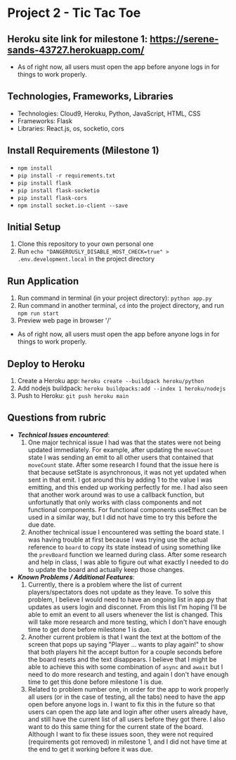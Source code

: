 # Project 2 - Tic Tac Toe

## Heroku site link for milestone 1: https://serene-sands-43727.herokuapp.com/
* As of right now, all users must open the app before anyone logs in for things to work properly.

## Technologies, Frameworks, Libraries
* Technologies: Cloud9, Heroku, Python, JavaScript, HTML, CSS
* Frameworks: Flask
* Libraries: React.js, os, socketio, cors

## Install Requirements (Milestone 1)
* `npm install`
* `pip install -r requirements.txt`
* `pip install flask`
* `pip install flask-socketio`
* `pip install flask-cors`
* `npm install socket.io-client --save`

## Initial Setup
1. Clone this repository to your own personal one
2. Run `echo "DANGEROUSLY_DISABLE_HOST_CHECK=true" > .env.development.local` in the project directory

## Run Application
1. Run command in terminal (in your project directory): `python app.py`
2. Run command in another terminal, `cd` into the project directory, and run `npm run start`
3. Preview web page in browser '/'
* As of right now, all users must open the app before anyone logs in for things to work properly.

## Deploy to Heroku
1. Create a Heroku app: `heroku create --buildpack heroku/python`
2. Add nodejs buildpack: `heroku buildpacks:add --index 1 heroku/nodejs`
3. Push to Heroku: `git push heroku main`

## Questions from rubric
* **_Technical Issues encountered_**: 
   1. One major technical issue I had was that the states were not being updated immediately. For example, after updating the `moveCount` state I was sending an emit to all other users that contained that `moveCount` state. After some research I found that the issue here is that because setState is asynchronous, it was not yet updated when sent in that emit. I got around this by adding 1 to the value I was emitting, and this ended up working perfectly for me. I had also seen that another work around was to use a callback function, but unfortunatly that only works with class components and not functional components. For functional components useEffect can be used in a similar way, but I did not have time to try this before the due date.
   2. Another technical issue I encountered was setting the board state. I was having trouble at first because I was trying use the actual reference to `board` to copy its state instead of using something like the `prevBoard` function we learned during class. After some research and help in class, I was able to figure out what exactly I needed to do to update the board and actually keep those changes.
* **_Known Problems / Additional Features_**:
   1. Currently, there is a problem where the list of current players/spectators does not update as they leave. To solve this problem, I believe I would need to have an ongoing list in app.py that updates as users login and disconnet. From this list I'm hoping I'll be able to emit an event to all users whenever the list is changed. This will take more research and more testing, which I don't have enough time to get done before milestone 1 is due.
   2. Another current problem is that I want the text at the bottom of the screen that pops up saying "Player ... wants to play again!" to show that both players hit the accept button for a couple seconds before the board resets and the text disappears. I believe that I might be able to achieve this with some combination of `async` and `await` but I need to do more research and testing, and again I don't have enough time to get this done before milestone 1 is due.
   3. Related to problem number one, in order for the app to work properly all users (or in the case of testing, all the tabs) need to have the app open before anyone logs in. I want to fix this in the future so that users can open the app late and login after other users already have, and still have the current list of all users before they got there. I also want to do this same thing for the current state of the board. Although I want to fix these issues soon, they were not required (requirements got removed) in milestone 1, and I did not have time at the end to get it working before it was due.
        
